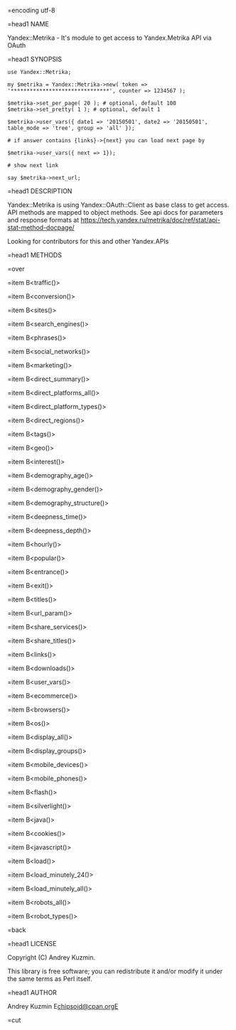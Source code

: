 =encoding utf-8

=head1 NAME

Yandex::Metrika - It's module to get access to Yandex.Metrika API via OAuth

=head1 SYNOPSIS

    use Yandex::Metrika;

    my $metrika = Yandex::Metrika->new( token => '*******************************', counter => 1234567 );

    $metrika->set_per_page( 20 ); # optional, default 100
    $metrika->set_pretty( 1 ); # optional, default 1

    $metrika->user_vars({ date1 => '20150501', date2 => '20150501', table_mode => 'tree', group => 'all' });

    # if answer contains {links}->{next} you can load next page by

    $metrika->user_vars({ next => 1});
    
    # show next link

    say $metrika->next_url;


=head1 DESCRIPTION

Yandex::Metrika is using Yandex::OAuth::Client as base class to get access.
API methods are mapped to object methods.
See api docs for parameters and response formats at https://tech.yandex.ru/metrika/doc/ref/stat/api-stat-method-docpage/

Looking for contributors for this and other Yandex.APIs


=head1 METHODS

=over

=item B<traffic()>

=item B<conversion()>

=item B<sites()>

=item B<search_engines()>

=item B<phrases()>

=item B<social_networks()>

=item B<marketing()>

=item B<direct_summary()>

=item B<direct_platforms_all()>

=item B<direct_platform_types()>

=item B<direct_regions()>

=item B<tags()>

=item B<geo()>

=item B<interest()>

=item B<demography_age()>

=item B<demography_gender()>

=item B<demography_structure()>

=item B<deepness_time()>

=item B<deepness_depth()>

=item B<hourly()>

=item B<popular()>

=item B<entrance()>

=item B<exit()>

=item B<titles()>

=item B<url_param()>

=item B<share_services()>

=item B<share_titles()>

=item B<links()>

=item B<downloads()>

=item B<user_vars()>

=item B<ecommerce()>

=item B<browsers()>

=item B<os()>

=item B<display_all()>

=item B<display_groups()>

=item B<mobile_devices()>

=item B<mobile_phones()>

=item B<flash()>

=item B<silverlight()>

=item B<java()>

=item B<cookies()>

=item B<javascript()>

=item B<load()>

=item B<load_minutely_24()>

=item B<load_minutely_all()>

=item B<robots_all()>

=item B<robot_types()>

=back

=head1 LICENSE

Copyright (C) Andrey Kuzmin.

This library is free software; you can redistribute it and/or modify
it under the same terms as Perl itself.

=head1 AUTHOR

Andrey Kuzmin E<lt>chipsoid@cpan.orgE<gt>

=cut